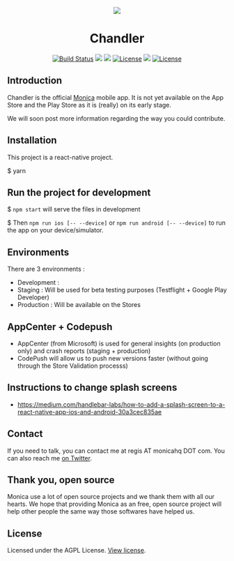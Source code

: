 <p align="center"><img src="https://app.monicahq.com/img/small-logo.png"></p>
<h1 align="center">Chandler</h1>

<p align="center">
<a href="https://travis-ci.org/monicahq/chandler"><img src="https://travis-ci.org/monicahq/chandler.svg?branch=master" alt="Build Status"></a>
<a class="badge-align" href="https://www.codacy.com/app/Mokto/chandler?utm_source=github.com&amp;utm_medium=referral&amp;utm_content=monicahq/chandler&amp;utm_campaign=Badge_Grade"><img src="https://api.codacy.com/project/badge/Grade/39824871b63643c0b19ce4326d5f8c28"/></a>
<a href="https://codecov.io/gh/monicahq/chandler"><img src="https://codecov.io/gh/monicahq/chandler/branch/develop/graph/badge.svg" /></a>
<a href="https://david-dm.org/monicahq/chandler"><img src="https://david-dm.org/monicahq/chandler/status.svg" alt="License"></a>
<a href="https://greenkeeper.io/"><img src="https://badges.greenkeeper.io/monicahq/chandler.svg" /></a>
<a href="https://github.com/djaiss/monica/blob/master/LICENSE"><img src="https://img.shields.io/badge/License-AGPL-blue.svg" alt="License"></a>
</p>


## Introduction

Chandler is the official [Monica](https://github.com/monicahq/monica) mobile app. It is not yet available on the App Store and the Play Store as it is (really) on its early stage.

We will soon post more information regarding the way you could contribute.

## Installation

This project is a react-native project.

$ yarn

## Run the project for development

$ `npm start` will serve the files in development

$ Then `npm run ios [-- --device]` or `npm run android [-- --device]` to run the app on your device/simulator.

## Environments

There are 3 environments :

- Development : 
- Staging : Will be used for beta testing purposes (Testflight + Google Play Developer)
- Production : Will be available on the Stores

## AppCenter + Codepush

- AppCenter (from Microsoft) is used for general insights (on production only) and crash reports (staging + production)
- CodePush will allow us to push new versions faster (without going through the Store Validation processs)

## Instructions to change splash screens

* https://medium.com/handlebar-labs/how-to-add-a-splash-screen-to-a-react-native-app-ios-and-android-30a3cec835ae

## Contact

If you need to talk, you can contact me at regis AT monicahq DOT com. You can also reach me [on Twitter](https://twitter.com/djaiss).

## Thank you, open source

Monica use a lot of open source projects and we thank them with all our hearts. We hope that providing Monica as an free, open source project will help other people the same way those softwares have helped us.

## License

Licensed under the AGPL License. [View license](/LICENSE).
